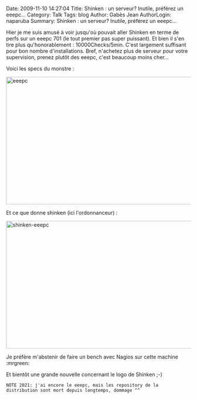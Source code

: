 Date: 2009-11-10 14:27:04
Title: Shinken : un serveur? Inutile, préférez un eeepc...
Category: Talk
Tags: blog
Author: Gabès Jean
AuthorLogin: naparuba
Summary: Shinken : un serveur? Inutile, préférez un eeepc...

<!-- relu -->

Hier je me suis amusé à voir jusqu'où pouvait aller Shinken en terme de perfs sur un eeepc 701 (le tout premier pas super puissant). Et bien il s'en tire plus qu'honorablement : 10000Checks/5min. C'est largement suffisant pour bon nombre d'installations. Bref, n'achetez plus de serveur pour votre supervision, prenez plutôt des eeepc, c'est beaucoup moins cher...

Voici les specs du monstre :

<a href="/images/42/eeepc.png"><img class="aligncenter size-full wp-image-338" title="eeepc" src="/images/42/eeepc.png" alt="eeepc" width="580" height="348" /></a>

Et ce que donne shinken (ici l'ordonnanceur) :

<a href="/images/42/shinken-eeepc.png"><img class="aligncenter size-full wp-image-339" title="shinken-eeepc" src="/images/42/shinken-eeepc.png" alt="shinken-eeepc" width="580" height="348" /></a>

Je préfère m'abstenir de faire un bench avec Nagios sur cette machine  :mrgreen:

Et bientôt une grande nouvelle concernant le logo de Shinken  ;-)


    NOTE 2021: j'ai encore le eeepc, mais les repository de la distribution sont mort depuis longtemps, dommage ^^
